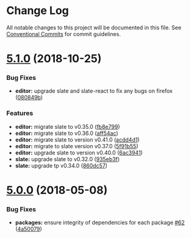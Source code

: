 # Change Log

All notable changes to this project will be documented in this file.
See [Conventional Commits](https://conventionalcommits.org) for commit guidelines.

<a name="5.1.0"></a>
# [5.1.0](https://github.com/nossas/slate-editor/compare/v5.0.0...v5.1.0) (2018-10-25)


### Bug Fixes

* **editor:** upgrade slate and slate-react to fix any bugs on firefox ([080849b](https://github.com/nossas/slate-editor/commit/080849b))


### Features

* **editor:** migrate slate to v0.35.0 ([fb8e799](https://github.com/nossas/slate-editor/commit/fb8e799))
* **editor:** migrate slate to v0.36.0 ([aff54ac](https://github.com/nossas/slate-editor/commit/aff54ac))
* **editor:** migrate slate to version v0.41.0 ([acdd4d1](https://github.com/nossas/slate-editor/commit/acdd4d1))
* **editor:** migrate to slate version v0.37.0 ([5f91b55](https://github.com/nossas/slate-editor/commit/5f91b55))
* **editor:** upgrade slate to version v0.40.0 ([6ac3941](https://github.com/nossas/slate-editor/commit/6ac3941))
* **slate:** upgrade slate to v0.32.0 ([935eb3f](https://github.com/nossas/slate-editor/commit/935eb3f))
* **slate:** upgrade tp v0.34.0 ([860dc57](https://github.com/nossas/slate-editor/commit/860dc57))




<a name="5.0.0"></a>
# [5.0.0](https://github.com/nossas/slate-editor/compare/v4.0.1...v5.0.0) (2018-05-08)


### Bug Fixes

* **packages:** ensure integrity of dependencies for each package [#62](https://github.com/nossas/slate-editor/issues/62) ([4a50079](https://github.com/nossas/slate-editor/commit/4a50079))
